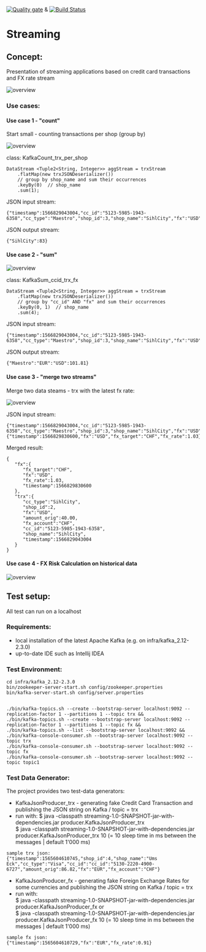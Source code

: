 [![Quality gate](https://sonarcloud.io/api/project_badges/quality_gate?project=zBrainiac_Streaming)](https://sonarcloud.io/dashboard?id=zBrainiac_Streaming) & 
[![Build Status](https://travis-ci.org/zBrainiac/Streaming.svg?branch=master)](https://travis-ci.org/zBrainiac/Streaming)
# Streaming

## Concept:  
Presentation of streaming applications based on credit card transactions and FX rate stream

![overview](https://github.com/zBrainiac/Streaming/blob/master/Images/Overview.png?raw=true "Title")
  
### Use cases:  
#### Use case 1 - "count"
Start small - counting transactions per shop (group by) 

![overview](https://github.com/zBrainiac/Streaming/blob/master/Images/uc1.png?raw=true "Title")
 
class: KafkaCount_trx_per_shop  
```
DataStream <Tuple2<String, Integer>> aggStream = trxStream
    .flatMap(new trxJSONDeserializer())
    // group by shop_name and sum their occurrences
    .keyBy(0)  // shop_name
    .sum(1);
```
JSON input stream:
```
{"timestamp":1566829043004,"cc_id":"5123-5985-1943-6358","cc_type":"Maestro","shop_id":3,"shop_name":"SihlCity","fx":"USD","fx_account":"CHF","amount_orig":40.0}
```

JSON output stream:
```
{"SihlCity":83}
```
  
#### Use case 2 - "sum"

![overview](https://github.com/zBrainiac/Streaming/blob/master/Images/uc2.png?raw=true "Title")

class: KafkaSum_ccid_trx_fx  

```
DataStream <Tuple2<String, Integer>> aggStream = trxStream
    .flatMap(new trxJSONDeserializer())
    // group by "cc_id" AND "fx" and sum their occurrences
    .keyBy(0, 1)  // shop_name
    .sum(4);
```
JSON input stream:
```
{"timestamp":1566829043004,"cc_id":"5123-5985-1943-6358","cc_type":"Maestro","shop_id":3,"shop_name":"SihlCity","fx":"USD","fx_account":"CHF","amount_orig":40.0}
```

JSON output stream:
```
{"Maestro":"EUR":"USD":101.81}
```
  
#### Use case 3 - "merge two streams"
Merge two data steams - trx with the latest fx rate:  

![overview](https://github.com/zBrainiac/Streaming/blob/master/Images/uc3.png?raw=true "Title")

JSON input stream:
```
{"timestamp":1566829043004,"cc_id":"5123-5985-1943-6358","cc_type":"Maestro","shop_id":3,"shop_name":"SihlCity","fx":"USD","fx_account":"CHF","amount_orig":40.0}
{"timestamp":1566829830600,"fx":"USD","fx_target":"CHF","fx_rate":1.03}
```


Merged result:
```
{
   "fx":{
      "fx_target":"CHF",
      "fx":"USD",
      "fx_rate":1.03,
      "timestamp":1566829830600
   },
   "trx":{
      "cc_type":"SihlCity",
      "shop_id":2,
      "fx":"USD",
      "amount_orig":40.00,
      "fx_account":"CHF",
      "cc_id":"5123-5985-1943-6358",
      "shop_name":"SihlCity",
      "timestamp":1566829043004
   }
}
```
  
#### Use case 4 - FX Risk Calculation on historical data

![overview](https://github.com/zBrainiac/Streaming/blob/master/Images/uc4.png?raw=true "Title")

 
## Test setup:
All test can run on a localhost

### Requirements:  
- local installation of the latest Apache Kafka (e.g. on infra/kafka_2.12-2.3.0)
- up-to-date IDE such as Intellij IDEA

### Test Environment:  
```
cd infra/kafka_2.12-2.3.0  
bin/zookeeper-server-start.sh config/zookeeper.properties  
bin/kafka-server-start.sh config/server.properties  


./bin/kafka-topics.sh --create --bootstrap-server localhost:9092 --replication-factor 1 --partitions 1 --topic trx &&  
./bin/kafka-topics.sh --create --bootstrap-server localhost:9092 --replication-factor 1 --partitions 1 --topic fx &&  
./bin/kafka-topics.sh --list --bootstrap-server localhost:9092 &&  
./bin/kafka-console-consumer.sh --bootstrap-server localhost:9092 --topic trx
./bin/kafka-console-consumer.sh --bootstrap-server localhost:9092 --topic fx
./bin/kafka-console-consumer.sh --bootstrap-server localhost:9092 --topic topic1
``` 

### Test Data Generator:
The project provides two test-data generators:  
- KafkaJsonProducer_trx - generating fake Credit Card Transaction and publishing the JSON string on Kafka / topic = trx 
- run with: 
$ java -classpath streaming-1.0-SNAPSHOT-jar-with-dependencies.jar producer.KafkaJsonProducer_trx  
$ java -classpath streaming-1.0-SNAPSHOT-jar-with-dependencies.jar producer.KafkaJsonProducer_trx 10 (= 10 sleep time in ms between the messages | default 1'000 ms)  
```
sample trx json:
{"timestamp":1565604610745,"shop_id":4,"shop_name":"Ums Eck","cc_type":"Visa","cc_id":"cc_id":"5130-2220-4900-6727","amount_orig":86.82,"fx":"EUR","fx_account":"CHF"}
```  
- KafkaJsonProducer_fx - generating fake Foreign Exchange Rates for some currencies and publishing the JSON string on Kafka / topic = trx 
- run with:  
$ java -classpath streaming-1.0-SNAPSHOT-jar-with-dependencies.jar producer.KafkaJsonProducer_fx  or  
$ java -classpath streaming-1.0-SNAPSHOT-jar-with-dependencies.jar producer.KafkaJsonProducer_fx 10 (= 10 sleep time in ms between the messages | default 1'000 ms)  

```  
sample fx json:
{"timestamp":1565604610729,"fx":"EUR","fx_rate":0.91}
```


